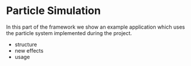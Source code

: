 # Particle Simulation

In this part of the framework we show an example application which uses the particle system implemented during the project. 

* structure
* new effects
* usage
